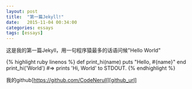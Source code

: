 ```yaml
---
layout: post
title:  "第一篇Jekyll!"
date:   2015-11-04 00:34:00
categories: essays
tags: [essays]
---
```

这是我的第一篇Jekyll，用一句程序猿最多的话语问候"Hello World"  
<!-- more -->

{% highlight ruby linenos %}
def print_hi(name)
  puts "Hello, #{name}"
end
print_hi('World')
#=> prints 'Hi, World' to STDOUT.
{% endhighlight %}


我的github[https://github.com/CodeNerull][github_url]

[github_url]:      https://github.com/CodeNerull
